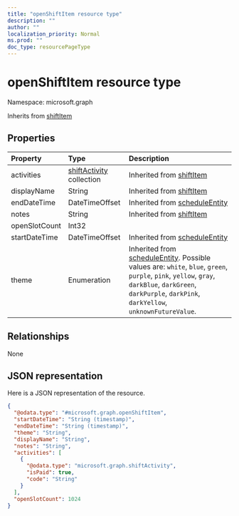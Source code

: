 ```yaml
---
title: "openShiftItem resource type"
description: ""
author: ""
localization_priority: Normal
ms.prod: ""
doc_type: resourcePageType
---
```


# openShiftItem resource type


Namespace: microsoft.graph




Inherits from [shiftItem](../resources/shiftitem.md)

## Properties
|Property|Type|Description|
|:---|:---|:---|
|activities|[shiftActivity](../resources/shiftactivity.md) collection| Inherited from [shiftItem](../resources/shiftitem.md)|
|displayName|String| Inherited from [shiftItem](../resources/shiftitem.md)|
|endDateTime|DateTimeOffset| Inherited from [scheduleEntity](../resources/scheduleentity.md)|
|notes|String| Inherited from [shiftItem](../resources/shiftitem.md)|
|openSlotCount|Int32||
|startDateTime|DateTimeOffset| Inherited from [scheduleEntity](../resources/scheduleentity.md)|
|theme|Enumeration| Inherited from [scheduleEntity](../resources/scheduleentity.md). Possible values are: `white`, `blue`, `green`, `purple`, `pink`, `yellow`, `gray`, `darkBlue`, `darkGreen`, `darkPurple`, `darkPink`, `darkYellow`, `unknownFutureValue`.|

## Relationships
None

## JSON representation
Here is a JSON representation of the resource.
<!-- {
  "blockType": "resource",
  "@odata.type": "microsoft.graph.openShiftItem"
}
-->
``` json
{
  "@odata.type": "#microsoft.graph.openShiftItem",
  "startDateTime": "String (timestamp)",
  "endDateTime": "String (timestamp)",
  "theme": "String",
  "displayName": "String",
  "notes": "String",
  "activities": [
    {
      "@odata.type": "microsoft.graph.shiftActivity",
      "isPaid": true,
      "code": "String"
    }
  ],
  "openSlotCount": 1024
}
```

